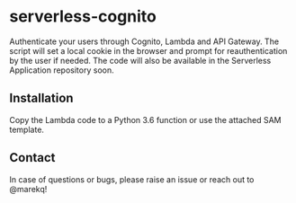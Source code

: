 serverless-cognito
==================
Authenticate your users through Cognito, Lambda and API Gateway. The script will set a local cookie in the browser and prompt for reauthentication by the user if needed. The code will also be available in the Serverless Application repository soon. 

Installation
------------

Copy the Lambda code to a Python 3.6 function or use the attached SAM template.

Contact
-------

In case of questions or bugs, please raise an issue or reach out to @marekq!
